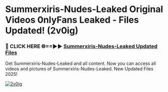 # Summerxiris-Nudes-Leaked Original Videos 0nlyFans Leaked - Files Updated! (2v0ig)

<h3>🔴 CLICK HERE 🌐==►► <a href="https://tinyurl.com/4mcuefdz" rel="nofollow">Summerxiris-Nudes-Leaked Updated Files</a></h3>

Get Summerxiris-Nudes-Leaked and all content. Now you can access all videos and pictures of Summerxiris-Nudes-Leaked. New Updated Files 2025!

[![2v0ig](https://i.imgur.com/StAQSOY.gif)](https://tinyurl.com/4mcuefdz)

